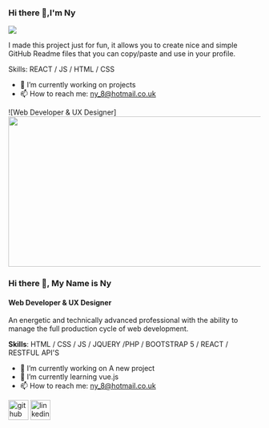 ### Hi there 👋,I'm Ny
![](<img src="Yellow and Black Global Response Engineer LinkedIn Banner.png>)



I made this project just for fun, it allows you to create nice and simple GitHub Readme files that you can copy/paste and use in your profile.

Skills:  REACT / JS / HTML / CSS

- 🔭 I’m currently working on projects 
- 📫 How to reach me: ny_8@hotmail.co.uk 



![Web Developer & UX Designer]<img src="https://www.pexels.com/photo/iphone-smartphone-internet-technology-7568301/" width="600px" height="300px">

### Hi there 👋, My Name is Ny
#### Web Developer & UX Designer
An energetic and technically advanced professional with the ability to manage the full production cycle of web development.

**Skills**:  HTML / CSS / JS /  JQUERY /PHP / BOOTSTRAP 5 / REACT / RESTFUL API'S

- 🔭 I’m currently working on A new project 
- 🌱 I’m currently learning vue.js 
- 📫 How to reach me: ny_8@hotmail.co.uk 


[<img src='https://cdn.jsdelivr.net/npm/simple-icons@3.0.1/icons/github.svg' alt='github' height='40'>](https://github.com/ny2669)  [<img src='https://cdn.jsdelivr.net/npm/simple-icons@3.0.1/icons/linkedin.svg' alt='linkedin' height='40'>](https://www.linkedin.com/in/ny/)  



